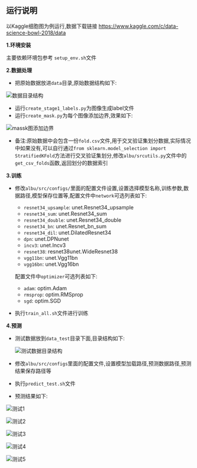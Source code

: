 ## 运行说明

以Kaggle细胞图为例运行,数据下载链接 https://www.kaggle.com/c/data-science-bowl-2018/data



**1.环境安装**

主要依赖环境包参考 `setup_env.sh`文件



**2.数据处理**

* 把原始数据放进`data`目录,原始数据结构如下:

![数据目录结构](https://git.sg-ai.com/hzhou/my_ai/raw/master/DPNunet/test_images/%E6%95%B0%E6%8D%AE%E7%9B%AE%E5%BD%95.png)

* 运行`create_stage1_labels.py`为图像生成label文件
* 运行`create_mask.py`为每个图像添加边界,效果如下:

![massk图添加边界](https://git.sg-ai.com/hzhou/my_ai/raw/master/DPNunet/test_images/mask%E8%BE%B9%E7%95%8C%E5%9B%BE.png)

* 备注:原始数据中会包含一份`fold.csv`文件,用于交叉验证集划分数据,实际情况中如果没有,可以自行通过`from sklearn.model_selection import StratifiedKFold`方法进行交叉验证集划分,修改`albu/srcutils.py`文件中的`get_csv_folds`函数,返回划分的数据索引



**3.训练**

* 修改`albu/src/configs/`里面的配置文件设置,设置选择模型名称,训练参数,数据路径,模型保存位置等,配置文件中`network`可选列表如下:

  * `resnet34_upsample`: unet.Resnet34_upsample
  * `resnet34_sum`: unet.Resnet34_sum
  * `resnet34_double`: unet.Resnet34_double
  * `resnet34_bn`: unet.Resnet_bn_sum
  * `resnet34_dil`: unet.DilatedResnet34
  * `dpn`: unet.DPNunet
  * `incv3`: unet.Incv3
  * `resnet38`: resnet38unet.WideResnet38
  * `vgg11bn`: unet.Vgg11bn
  * `vgg16bn`: unet.Vgg16bn

  配置文件中`optimizer`可选列表如下:

  * `adam`: optim.Adam
  * `rmsprop`: optim.RMSprop
  * `sgd`: optim.SGD

* 执行`train_all.sh`文件进行训练



**4.预测**

* 测试数据放到`data_test`目录下面,目录结构如下:

  ![测试数据目录结构](https://git.sg-ai.com/hzhou/my_ai/raw/master/DPNunet/test_images/%E6%B5%8B%E8%AF%95%E6%95%B0%E6%8D%AE%E7%9B%AE%E5%BD%95.png)

* 修改`albu/src/configs`里面的配置文件,设置模型加载路径,预测数据路径,预测结果保存路径等

* 执行`predict_test.sh`文件

* 预测结果如下:

![测试1](https://git.sg-ai.com/hzhou/my_ai/raw/master/DPNunet/test_images/test1.png)

![测试2](https://git.sg-ai.com/hzhou/my_ai/raw/master/DPNunet/test_images/test2.png)

![测试3](https://git.sg-ai.com/hzhou/my_ai/raw/master/DPNunet/test_images/test3.png)

![测试4](https://git.sg-ai.com/hzhou/my_ai/raw/master/DPNunet/test_images/test4.png)

![测试5](https://git.sg-ai.com/hzhou/my_ai/raw/master/DPNunet/test_images/test5.png)



